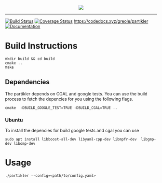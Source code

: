 <div align="center">
  <img src="https://raw.githubusercontent.com/greole/partikler/master/doc/LogoSmall.png"><br>
</div>

-----------------
[![Build Status](https://travis-ci.org/greole/partikler.svg?branch=master)](https://travis-ci.org/greole/partikler)
[![Coverage Status](https://coveralls.io/repos/github/greole/partikler/badge.svg?branch=master)](https://coveralls.io/github/greole/partikler?branch=master)
https://codedocs.xyz/greole/partikler
[![Documentation](https://codedocs.xyz/greole/partikler.svg)](https://codedocs.xyz/greole/partikler/)
<Paste>

# Build Instructions

    mkdir build && cd build
    cmake ..
    make

## Dependencies

The partikler depends on CGAL and google tests. You can use the build process to fetch the depencies for you using the following flags.

    cmake  -DBUILD_GOOGLE_TEST=TRUE -DBUILD_CGAL=TRUE ..

### Ubuntu

To install the depencies for build google tests and cgal you can use

    sudo apt install libboost-all-dev libyaml-cpp-dev libmpfr-dev  libgmp-dev libomp-dev


# Usage

    ./partikler --config=<path/to/config.yaml>

